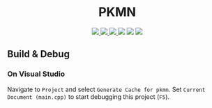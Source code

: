 <h1 align="center">PKMN</h1>

<p align="center">
    <a href="https://ci.appveyor.com/project/hentai-chan/pkmn" alt="CI" title="CI">
        <img src="https://ci.appveyor.com/api/projects/status/vcffeyqccc4pvi4d?branch=master&passingText=master%20-%20OK&svg=true">
    </a>
    <a href="https://ci.appveyor.com/project/hentai-chan/pkmn" alt="CI" title="CI">
        <img src="https://ci.appveyor.com/api/projects/status/vcffeyqccc4pvi4d?branch=integration&passingText=integration%20-%20OK&svg=true">
    </a>
    <a href="https://ci.appveyor.com/project/hentai-chan/pkmn" alt="CI" title="CI">
        <img src="https://ci.appveyor.com/api/projects/status/vcffeyqccc4pvi4d?branch=ui&passingText=ui%20-%20OK&svg=true">
    </a>
    <a alt="C++ Standard Version" title="C++ Standard Version">
        <img src="https://img.shields.io/badge/Standard-C++17-blue">
    </a>
    <a alt="CMake Version" title="CMake Version">
        <img src="https://img.shields.io/badge/CMake-3.18+-blue">
    </a>
    <a href="https://www.gnu.org/licenses/gpl-3.0.en.html" alt="License" title="License">
        <img src="https://img.shields.io/badge/License-GPLv3-blue.svg">
    </a>
</p>

## Build & Debug

### On Visual Studio

Navigate to `Project` and select `Generate Cache for pkmn`. Set `Current Document (main.cpp)`
to start debugging this project (`F5`).
